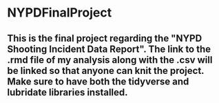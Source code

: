 # NYPDFinalProject

## This is the final project regarding the "NYPD Shooting Incident Data Report". The link to the .rmd file of my analysis along with the .csv will be linked so that anyone can knit the project. Make sure to have both the tidyverse and lubridate libraries installed.
